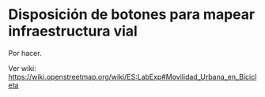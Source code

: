 # Disposición de botones para mapear infraestructura vial



Por hacer.



Ver wiki: https://wiki.openstreetmap.org/wiki/ES:LabExp#Movilidad_Urbana_en_Bicicleta
